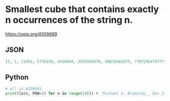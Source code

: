 # Smallest cube that contains exactly n occurrences of the string n\.
https://oeis.org/A109689
## JSON
```JSON
[1, 1, 21952, 5735339, 4410944, 3553559576, 66676466375, 7707245470777, 148388768680888, 999970000299999, 310810243810243102106210518101010107767, 1115341111117511141118670443456]
```
## Python
```Python
# a() in A109691
print([a(n, POW=3) for n in range(10)]) # _Michael S. Branicky_, Dec 21 2020
```
